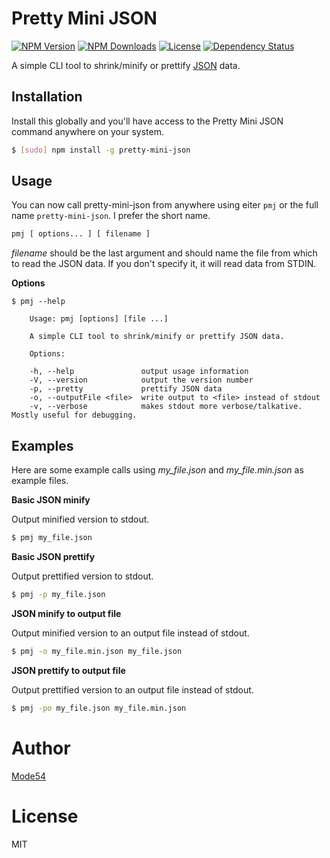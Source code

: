 # Pretty Mini JSON

[![NPM Version](http://img.shields.io/npm/v/pretty-mini-json.svg?style=flat)](https://www.npmjs.org/package/pretty-mini-json)
[![NPM Downloads](https://img.shields.io/npm/dt/pretty-mini-json.svg?style=flat)](https://www.npmjs.org/package/pretty-mini-json)
[![License](http://img.shields.io/badge/License-MIT-blue.svg)](http://opensource.org/licenses/MIT)
[![Dependency Status](https://david-dm.org/mode54/pretty-mini-json.svg)](https://david-dm.org/mode54/pretty-mini-json)

A simple CLI tool to shrink/minify or prettify [JSON](http://json.org) data.

## Installation
Install this globally and you'll have access to the Pretty Mini JSON command anywhere on your system.

```sh
$ [sudo] npm install -g pretty-mini-json
```

## Usage
You can now call pretty-mini-json from anywhere using eiter `pmj` or the full name `pretty-mini-json`. I prefer the short name.

```sh
pmj [ options... ] [ filename ]
```

*filename* should be the last argument and should name the file from which to read the JSON data. If you don't specify it, it will read data from STDIN.

**Options**

```
$ pmj --help

	Usage: pmj [options] [file ...]

	A simple CLI tool to shrink/minify or prettify JSON data.

	Options:

	-h, --help               output usage information
	-V, --version            output the version number
	-p, --pretty             prettify JSON data
	-o, --outputFile <file>  write output to <file> instead of stdout
	-v, --verbose            makes stdout more verbose/talkative. Mostly useful for debugging.
```

## Examples

Here are some example calls using *my_file.json* and *my_file.min.json* as example files.

**Basic JSON minify**

Output minified version to stdout.
```sh
$ pmj my_file.json
```

**Basic JSON prettify**

Output prettified version to stdout.
```sh
$ pmj -p my_file.json
```

**JSON minify to output file**

Output minified version to an output file instead of stdout.
```sh
$ pmj -o my_file.min.json my_file.json
```

**JSON prettify to output file**

Output prettified version to an output file instead of stdout.
```sh
$ pmj -po my_file.json my_file.min.json
```

# Author
[Mode54](http://Mode54.com)

# License

MIT
